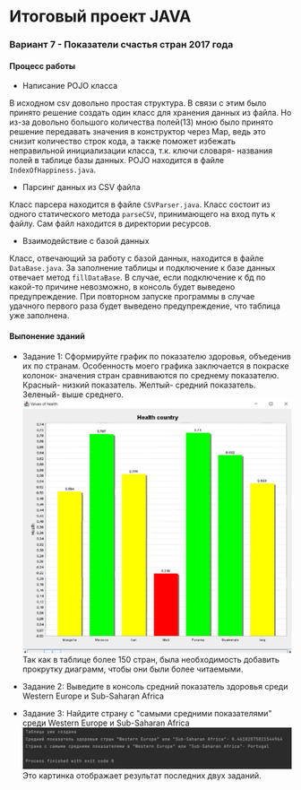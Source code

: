 # Итоговый проект JAVA

### Вариант 7 - Показатели счастья стран 2017 года

#### Процесс работы 
* Написание POJO класса

В исходном csv довольно простая структура. В связи с этим было принято решение создать один класс для хранения данных 
из файла. Но из-за довольно большого количества полей(13) мною было принято решение 
передавать значения в конструктор через Map, ведь это снизит количество строк кода, а
также поможет избежать неправильной инициализации класса, т.к. ключи словаря- названия полей в 
таблице базы данных. POJO находится в файле `IndexOfHappiness.java`.

* Парсинг данных из CSV файла

Класс парсера находится в файле `CSVParser.java`. Класс состоит из одного статического метода
`parseCSV`, принимающего на вход путь к файлу. Сам файл находится
в директории ресурсов. 

* Взаимодействие с базой данных

Класс, отвечающий за работу с базой данных, находится в файле `DataBase.java`. За заполнение таблицы 
и подключение к базе данных отвечает метод `fillDataBase`. В случае, если подключение 
к бд по какой-то причине невозможно, в консоль будет выведено предупреждение. При повторном запуске программы в 
случае удачного первого раза будет выведено предупреждение, что таблица уже заполнена.


#### Выпонение зданий
* Задание 1: Сформируйте график по показателю здоровья, объеденив их по странам. Особенность 
моего графика заключается в покраске колонок- значения стран сравниваются по среднему показателю.
Красный- низкий показатель. Желтый- средний показатель. Зеленый- выше среднего.
![](src/main/resources/img/1.png)
Так как в таблице более 150 стран, была необходимость добавить прокрутку диаграмм, чтобы они были более читаемыми.


* Задание 2: Выведите в консоль средний показатель здоровья среди Western Europe и Sub-Saharan Africa
* Задание 3: Найдите страну с "самыми средними показателями" среди Western Europe и Sub-Saharan Africa
![](src/main/resources/img/2.png)
Это картинка отображает результат последних двух заданий.
